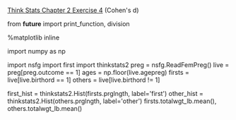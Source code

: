 [Think Stats Chapter 2 Exercise 4](http://greenteapress.com/thinkstats2/html/thinkstats2003.html#toc24) (Cohen's d)

from __future__ import print_function, division

%matplotlib inline

import numpy as np

import nsfg
import first
import thinkstats2
preg = nsfg.ReadFemPreg()
live = preg[preg.outcome == 1]
ages = np.floor(live.agepreg)
firsts = live[live.birthord == 1]
others = live[live.birthord != 1]

first_hist = thinkstats2.Hist(firsts.prglngth, label='first')
other_hist = thinkstats2.Hist(others.prglngth, label='other')
firsts.totalwgt_lb.mean(), others.totalwgt_lb.mean()
